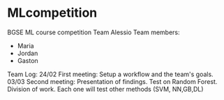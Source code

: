 # MLcompetition
BGSE ML course competition
Team Alessio
Team members:
* Maria
* Jordan
* Gaston

Team Log:
24/02 First meeting: Setup a workflow and the team's goals.  
03/03 Second meeting: Presentation of findings. Test on Random Forest. Division of work. Each one will test other methods (SVM, 
NN,GB,DL)

